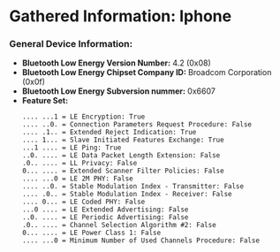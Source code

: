 # Gathered Information: Iphone

### General Device Information:
 - __Bluetooth Low Energy Version Number:__ 4.2 (0x08)
 - __Bluetooth Low Energy Chipset Company ID:__ Broadcom Corporation (0x0f)
 - __Bluetooth Low Energy Subversion nummer:__ 0x6607
 - __Feature Set:__
    ```
    .... ...1 = LE Encryption: True
    .... ..0. = Connection Parameters Request Procedure: False
    .... .1.. = Extended Reject Indication: True
    .... 1... = Slave Initiated Features Exchange: True
    ...1 .... = LE Ping: True
    ..0. .... = LE Data Packet Length Extension: False
    .0.. .... = LL Privacy: False
    0... .... = Extended Scanner Filter Policies: False
    .... ...0 = LE 2M PHY: False
    .... ..0. = Stable Modulation Index - Transmitter: False
    .... .0.. = Stable Modulation Index - Receiver: False
    .... 0... = LE Coded PHY: False
    ...0 .... = LE Extended Advertising: False
    ..0. .... = LE Periodic Advertising: False
    .0.. .... = Channel Selection Algorithm #2: False
    0... .... = LE Power Class 1: False
    .... ...0 = Minimum Number of Used Channels Procedure: False
    ```